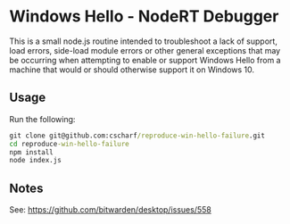 # Windows Hello - NodeRT Debugger
This is a small node.js routine intended to troubleshoot a lack of support, load errors, side-load module errors or other
general exceptions that may be occurring when attempting to enable or support Windows Hello from a machine that would
or should otherwise support it on Windows 10.

## Usage
Run the following:

```cmd
git clone git@github.com:cscharf/reproduce-win-hello-failure.git
cd reproduce-win-hello-failure
npm install
node index.js
```

## Notes
See: https://github.com/bitwarden/desktop/issues/558